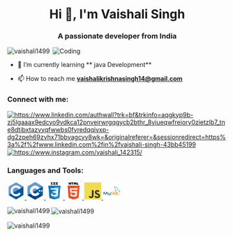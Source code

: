<h1 align="center">Hi 👋, I'm Vaishali Singh</h1>
<h3 align="center">A passionate developer from India</h3>
<img align="right" alt="Coding" width="400" src="https://images.app.goo.gl/v9hVc64dATPzujyv8.">
<p align="left"> <img src="https://komarev.com/ghpvc/?username=vaishali1499&label=Profile%20views&color=0e75b6&style=flat" alt="vaishali1499" /> </p>

- 🌱 I’m currently learning ** java Development**

- 📫 How to reach me **vaishalikrishnasingh14@gmail.com**

<h3 align="left">Connect with me:</h3>
<p align="left">
<a href="https://linkedin.com/in/https://www.linkedin.com/authwall?trk=bf&trkinfo=aqgkyp9b-zj5lgaaax9edcyo9vdkca12pnveirwrgqgycb2bthr_8yiueqwfreiory0zietzlb7_tne8dtibxtazvyqfwwbs0fyredqqivxp-dg2zpeh69zvhx71bbvagcyy8wk=&originalreferer=&sessionredirect=https%3a%2f%2fwww.linkedin.com%2fin%2fvaishali-singh-43bb45199" target="blank"><img align="center" src="https://raw.githubusercontent.com/rahuldkjain/github-profile-readme-generator/master/src/images/icons/Social/linked-in-alt.svg" alt="https://www.linkedin.com/authwall?trk=bf&trkinfo=aqgkyp9b-zj5lgaaax9edcyo9vdkca12pnveirwrgqgycb2bthr_8yiueqwfreiory0zietzlb7_tne8dtibxtazvyqfwwbs0fyredqqivxp-dg2zpeh69zvhx71bbvagcyy8wk=&originalreferer=&sessionredirect=https%3a%2f%2fwww.linkedin.com%2fin%2fvaishali-singh-43bb45199" height="30" width="40" /></a>
<a href="https://instagram.com/https://www.instagram.com/vaishali_142315/" target="blank"><img align="center" src="https://raw.githubusercontent.com/rahuldkjain/github-profile-readme-generator/master/src/images/icons/Social/instagram.svg" alt="https://www.instagram.com/vaishali_142315/" height="30" width="40" /></a>
</p>

<h3 align="left">Languages and Tools:</h3>
<p align="left"> <a href="https://www.cprogramming.com/" target="_blank" rel="noreferrer"> <img src="https://raw.githubusercontent.com/devicons/devicon/master/icons/c/c-original.svg" alt="c" width="40" height="40"/> </a> <a href="https://www.w3schools.com/cpp/" target="_blank" rel="noreferrer"> <img src="https://raw.githubusercontent.com/devicons/devicon/master/icons/cplusplus/cplusplus-original.svg" alt="cplusplus" width="40" height="40"/> </a> <a href="https://www.w3schools.com/css/" target="_blank" rel="noreferrer"> <img src="https://raw.githubusercontent.com/devicons/devicon/master/icons/css3/css3-original-wordmark.svg" alt="css3" width="40" height="40"/> </a> <a href="https://www.w3.org/html/" target="_blank" rel="noreferrer"> <img src="https://raw.githubusercontent.com/devicons/devicon/master/icons/html5/html5-original-wordmark.svg" alt="html5" width="40" height="40"/> </a> <a href="https://developer.mozilla.org/en-US/docs/Web/JavaScript" target="_blank" rel="noreferrer"> <img src="https://raw.githubusercontent.com/devicons/devicon/master/icons/javascript/javascript-original.svg" alt="javascript" width="40" height="40"/> </a> <a href="https://www.mysql.com/" target="_blank" rel="noreferrer"> <img src="https://raw.githubusercontent.com/devicons/devicon/master/icons/mysql/mysql-original-wordmark.svg" alt="mysql" width="40" height="40"/> </a> 
<p><img align="left" src="https://github-readme-stats.vercel.app/api/top-langs?username=vaishali1499&show_icons=true&locale=en&layout=compact" alt="vaishali1499" /></p>

<p>&nbsp;<img align="center" src="https://github-readme-stats.vercel.app/api?username=vaishali1499&show_icons=true&locale=en" alt="vaishali1499" /></p>

<p><img align="center" src="https://github-readme-streak-stats.herokuapp.com/?user=vaishali1499&" alt="vaishali1499" /></p>

